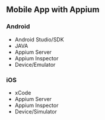 ## Mobile App with Appium

### Android
+ Android Studio/SDK
+ JAVA
+ Appium Server
+ Appium Inspector
+ Device/Emulator

### iOS
+ xCode
+ Appium Server
+ Appium Inspector
+ Device/Simulator